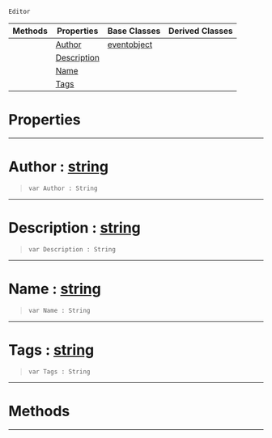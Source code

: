  `Editor`

|Methods|Properties|Base Classes|Derived Classes|
|---|---|---|---|
| |[ Author](https://github.com/dragonCASTjosh/PlasmaDocs/blob/master/code_reference/class_reference/contentpackage.markdown#author-plasma-engine-docum)|[eventobject](https://github.com/dragonCASTjosh/PlasmaDocs/blob/master/code_reference/class_reference/eventobject.markdown)| |
| |[ Description](https://github.com/dragonCASTjosh/PlasmaDocs/blob/master/code_reference/class_reference/contentpackage.markdown#description-plasma-engine)| | |
| |[ Name](https://github.com/dragonCASTjosh/PlasmaDocs/blob/master/code_reference/class_reference/contentpackage.markdown#name-plasma-engine-documen)| | |
| |[ Tags](https://github.com/dragonCASTjosh/PlasmaDocs/blob/master/code_reference/class_reference/contentpackage.markdown#tags-plasma-engine-documen)| | |


 #  Properties


---  
 #  Author : [string](https://github.com/dragonCASTjosh/PlasmaDocs/blob/master/code_reference/lightning_base_types/string.markdown)

> 
> ``` lang=cpp, name=Lightning
> var Author : String


---  
 #  Description : [string](https://github.com/dragonCASTjosh/PlasmaDocs/blob/master/code_reference/lightning_base_types/string.markdown)

> 
> ``` lang=cpp, name=Lightning
> var Description : String


---  
 #  Name : [string](https://github.com/dragonCASTjosh/PlasmaDocs/blob/master/code_reference/lightning_base_types/string.markdown)

> 
> ``` lang=cpp, name=Lightning
> var Name : String


---  
 #  Tags : [string](https://github.com/dragonCASTjosh/PlasmaDocs/blob/master/code_reference/lightning_base_types/string.markdown)

> 
> ``` lang=cpp, name=Lightning
> var Tags : String


---  
 #  Methods


---  
 

 